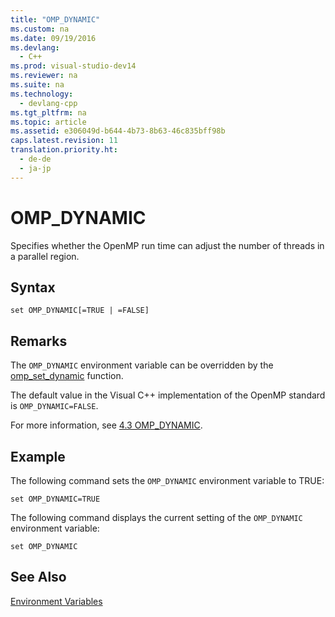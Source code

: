 ```yaml
---
title: "OMP_DYNAMIC"
ms.custom: na
ms.date: 09/19/2016
ms.devlang: 
  - C++
ms.prod: visual-studio-dev14
ms.reviewer: na
ms.suite: na
ms.technology: 
  - devlang-cpp
ms.tgt_pltfrm: na
ms.topic: article
ms.assetid: e306049d-b644-4b73-8b63-46c835bff98b
caps.latest.revision: 11
translation.priority.ht: 
  - de-de
  - ja-jp
---
```

# OMP_DYNAMIC
Specifies whether the OpenMP run time can adjust the number of threads in a parallel region.  
  
## Syntax  
  
```  
set OMP_DYNAMIC[=TRUE | =FALSE]  
```  
  
## Remarks  
 The `OMP_DYNAMIC` environment variable can be overridden by the [omp_set_dynamic](../vs140/omp_set_dynamic.md) function.  
  
 The default value in the Visual C++ implementation of the OpenMP standard is `OMP_DYNAMIC=FALSE`.  
  
 For more information, see [4.3 OMP_DYNAMIC](../vs140/4.3-OMP_DYNAMIC.md).  
  
## Example  
 The following command sets the `OMP_DYNAMIC` environment variable to TRUE:  
  
```  
set OMP_DYNAMIC=TRUE  
```  
  
 The following command displays the current setting of the `OMP_DYNAMIC` environment variable:  
  
```  
set OMP_DYNAMIC  
```  
  
## See Also  
 [Environment Variables](../vs140/OpenMP-Environment-Variables.md)